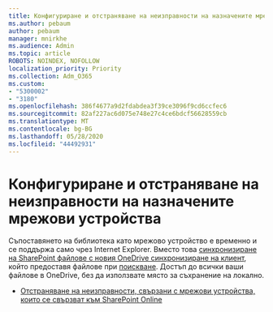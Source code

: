 ```yaml
---
title: Конфигуриране и отстраняване на неизправности на назначените мрежови устройства
ms.author: pebaum
author: pebaum
manager: mnirkhe
ms.audience: Admin
ms.topic: article
ROBOTS: NOINDEX, NOFOLLOW
localization_priority: Priority
ms.collection: Adm_O365
ms.custom:
- "5300002"
- "3180"
ms.openlocfilehash: 386f4677a9d2fdabdea3f39ce3096f9cd6ccfec6
ms.sourcegitcommit: 82af227ac6d075e748e27c4ce6bdcf56628559cb
ms.translationtype: MT
ms.contentlocale: bg-BG
ms.lasthandoff: 05/28/2020
ms.locfileid: "44492931"
---
```

# <a name="configure-and-troubleshoot-mapped-network-drives"></a>Конфигуриране и отстраняване на неизправности на назначените мрежови устройства

Съпоставянето на библиотека като мрежово устройство е временно и се поддържа само чрез Internet Explorer. Вместо това [синхронизиране на SharePoint файлове с новия OneDrive синхронизиране на клиент](https://support.office.com/article/6de9ede8-5b6e-4503-80b2-6190f3354a88), който предоставя файлове при [поискване](https://support.office.com/article/0e6860d3-d9f3-4971-b321-7092438fb38e). Достъп до всички ваши файлове в OneDrive, без да използвате място за съхранение на локално.

- [Отстраняване на неизправности, свързани с мрежови устройства, които се свързват към SharePoint Online](https://docs.microsoft.com/sharepoint/support/administration/troubleshoot-mapped-network-drives)
